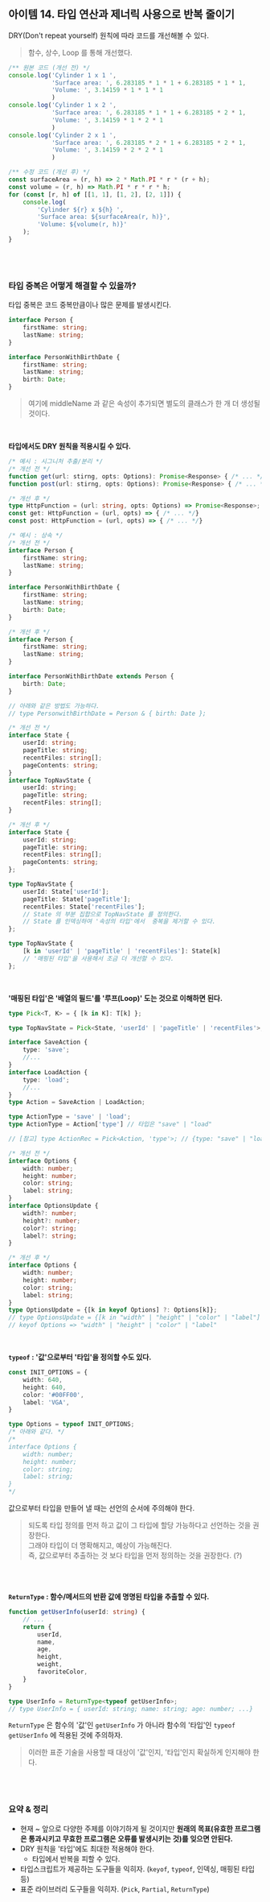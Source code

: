 ## 아이템 14. 타입 연산과 제너릭 사용으로 반복 줄이기

DRY(Don't repeat yourself) 원칙에 따라 코드를 개선해볼 수 있다.

> 함수, 상수, Loop 를 통해 개선했다.

```ts
/** 원본 코드 (개선 전) */
console.log('Cylinder 1 x 1 ',
            'Surface area: ', 6.283185 * 1 * 1 + 6.283185 * 1 * 1,
            'Volume: ', 3.14159 * 1 * 1 * 1
            )
console.log('Cylinder 1 x 2 ',
            'Surface area: ', 6.283185 * 1 * 1 + 6.283185 * 2 * 1,
            'Volume: ', 3.14159 * 1 * 2 * 1
            )
console.log('Cylinder 2 x 1 ',
            'Surface area: ', 6.283185 * 2 * 1 + 6.283185 * 2 * 1,
            'Volume: ', 3.14159 * 2 * 2 * 1
            )
```

```ts
/** 수정 코드 (개선 후) */
const surfaceArea = (r, h) => 2 * Math.PI * r * (r + h);
const volume = (r, h) => Math.PI * r * r * h;
for (const [r, h] of [[1, 1], [1, 2], [2, 1]]) {
    console.log(
        'Cylinder ${r} x ${h} ',
        'Surface area: ${surfaceArea(r, h)}',
        'Volume: ${volume(r, h)}'
    );
}
```

<br><br>

### 타입 중복은 어떻게 해결할 수 있을까?

타입 중복은 코드 중복만큼이나 많은 문제를 발생시킨다.

```ts
interface Person {
    firstName: string;
    lastName: string;
}

interface PersonWithBirthDate {
    firstName: string;
    lastName: string;
    birth: Date;
}
```

> 여기에 middleName 과 같은 속성이 추가되면 별도의 클래스가 한 개 더 생성될 것이다.

<br>

**타입에서도 DRY 원칙을 적용시킬 수 있다.**

```ts
/* 예시 : 시그니처 추출/분리 */
/* 개선 전 */
function get(url: stirng, opts: Options): Promise<Response> { /* ... */}
function post(url: stirng, opts: Options): Promise<Response> { /* ... */}

/* 개선 후 */
type HttpFunction = (url: string, opts: Options) => Promise<Response>;
const get: HttpFunction = (url, opts) => { /* ... */}
const post: HttpFunction = (url, opts) => { /* ... */}
```
```ts
/* 예시 : 상속 */
/* 개선 전 */
interface Person {
    firstName: string;
    lastName: string;
}

interface PersonWithBirthDate {
    firstName: string;
    lastName: string;
    birth: Date;
}

/* 개선 후 */
interface Person {
    firstName: string;
    lastName: string;
}

interface PersonWithBirthDate extends Person {
    birth: Date;
}

// 아래와 같은 방법도 가능하다.
// type PersonwithBirthDate = Person & { birth: Date };
```

```ts
/* 개선 전 */
interface State {
    userId: string;
    pageTitle: string;
    recentFiles: string[];
    pageContents: string;
}
interface TopNavState {
    userId: string;
    pageTitle: string;
    recentFiles: string[];
}

/* 개선 후 */
interface State {
    userId: string;
    pageTitle: string;
    recentFiles: string[];
    pageContents: string;
};

type TopNavState {
    userId: State['userId'];
    pageTitle: State['pageTitle'];
    recentFiles: State['recentFiles'];
    // State 의 부분 집합으로 TopNavState 를 정의한다.
    // State 를 인덱싱하여 '속성의 타입'에서  중복을 제거할 수 있다.
};

type TopNavState {
    [k in 'userId' | 'pageTitle' | 'recentFiles']: State[k]
    // '매핑된 타입'을 사용해서 조금 더 개선할 수 있다.
};
```

<br>

**'매핑된 타입'은 '배열의 필드'를 '루프(Loop)' 도는 것으로 이해하면 된다.**

```ts
type Pick<T, K> = { [k in K]: T[k] };

type TopNavState = Pick<State, 'userId' | 'pageTitle' | 'recentFiles'>;
```

```ts
interface SaveAction {
    type: 'save';
    //...
}
interface LoadAction {
    type: 'load';
    //...
}
type Action = SaveAction | LoadAction;

type ActionType = 'save' | 'load';
type ActionType = Action['type'] // 타입은 "save" | "load"

// [참고] type ActionRec = Pick<Action, 'type'>; // {type: "save" | "load"}
```

```ts
/* 개선 전 */
interface Options {
    width: number;
    height: number;
    color: string;
    label: string;
}
interface OptionsUpdate {
    width?: number;
    height?: number;
    color?: string;
    label?: string;
}

/* 개선 후 */
interface Options {
    width: number;
    height: number;
    color: string;
    label: string;
}
type OptionsUpdate = {[k in keyof Options] ?: Options[k]};
// type OptionsUpdate = {[k in "width" | "height" | "color" | "label"] ?: Options[k]};
// keyof Options => "width" | "height" | "color" | "label"
```

<br>

**`typeof` : '값'으로부터 '타입'을 정의할 수도 있다.**


```ts
const INIT_OPTIONS = {
    width: 640,
    height: 640,
    color: '#00FF00',
    label: 'VGA',
}

type Options = typeof INIT_OPTIONS;
/* 아래와 같다. */
/*
interface Options {
    width: number;
    height: number;
    color: string;
    label: string;
}
*/
```
값으로부터 타입을 만들어 낼 때는 선언의 순서에 주의해야 한다. 

> 되도록 타입 정의를 먼저 하고 값이 그 타입에 할당 가능하다고 선언하는 것을 권장한다. <br>
> 그래야 타입이 더 명확해지고, 예상이 가능해진다. <br>
> 즉, 값으로부터 추출하는 것 보다 타입을 먼저 정의하는 것을 권장한다. (?)

<br><br>

**`ReturnType` : 함수/메서드의 반환 값에 명명된 타입을 추출할 수 있다.**

```ts
function getUserInfo(userId: string) {
    // ...
    return {
        userId,
        name,
        age,
        height,
        weight,
        favoriteColor,
    }
}

type UserInfo = ReturnType<typeof getUserInfo>;
// type UserInfo = { userId: string; name: string; age: number; ...}
```

`ReturnType` 은 함수의 '값'인 `getUserInfo` 가 아니라 함수의 '타입'인 `typeof getUserInfo` 에 적용된 것에 주의하자.

> 이러한 표준 기술을 사용할 때 대상이 '값'인지, '타입'인지 확실하게 인지해야 한다.

<br><bR>

### 요약 & 정리

- 현재 ~ 앞으로 다양한 주제를 이야기하게 될 것이지만 **원래의 목표(유효한 프로그램은 통과시키고 무효한 프로그램은 오류를 발생시키는 것)를 잊으면 안된다.**
- DRY 원칙을 '타입'에도 최대한 적용해야 한다.
  - 타입에서 반복을 피할 수 있다.
- 타입스크립트가 제공하는 도구들을 익히자. (`keyof`, `typeof`, 인덱싱, 매핑된 타입 등)
- 표준 라이브러리 도구들을 익히자. (`Pick`, `Partial`, `ReturnType`)

